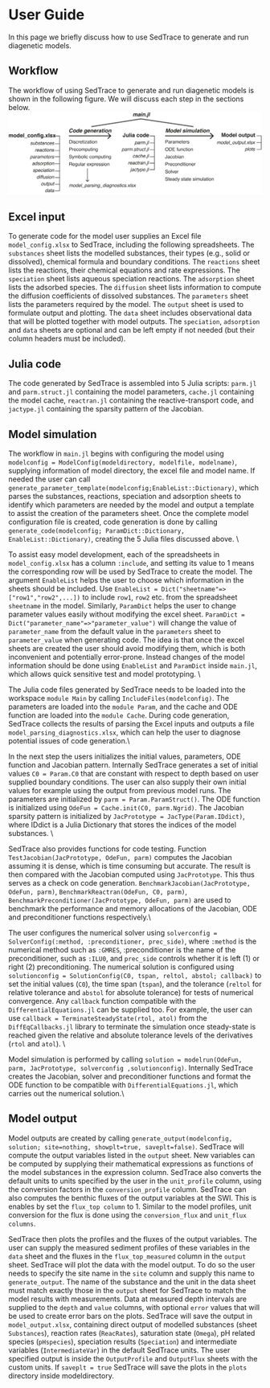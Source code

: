 # User Guide

In this page we briefly discuss how to use SedTrace to generate and run diagenetic models.

## Workflow
The workflow of using SedTrace to generate and run diagenetic models is shown in the following figure. We will discuss each step in the sections below.
![SedTrace workflow](workflow.png)


## Excel input
To generate code for the model user supplies an Excel file `model_config.xlsx` to SedTrace, including the following spreadsheets. The `substances` sheet lists the modelled substances, their types (e.g., solid or dissolved), chemical formula and boundary conditions. The `reactions` sheet lists the reactions, their chemical equations and rate expressions. The `speciation` sheet lists aqueous speciation reactions. The `adsorption` sheet lists the adsorbed species. The `diffusion` sheet  lists information to compute the diffusion coefficients of dissolved substances. The `parameters` sheet lists the parameters required by the model. The `output` sheet  is used to formulate output and plotting. The `data` sheet  includes observational data that will be plotted together with model outputs. The `speciation`, `adsorption` and `data` sheets are optional and can be left empty if not needed (but their column headers must be included).

## Julia code
The code generated by SedTrace is assembled into 5 Julia scripts: `parm.jl` and `parm.struct.jl` containing the model parameters, `cache.jl` containing the model cache, `reactran.jl` containing the reactive-transport code, and `jactype.jl` containing the sparsity pattern of the Jacobian. 

## Model simulation 

The workflow in `main.jl` begins with configuring the model using `modelconfig = ModelConfig(modeldirectory, modelfile, modelname)`, supplying information of model directory, the excel file and model name. If needed the user can call `generate_parameter_template(modelconfig;EnableList::Dictionary)`, which parses the substances, reactions, speciation and adsorption sheets to identify which parameters are needed by the model and output a template to assist the creation of the parameters sheet. Once the complete model configuration file is created, code generation is done by calling `generate_code(modelconfig; ParamDict::Dictionary, EnableList::Dictionary)`, creating the 5 Julia files discussed above. \


To assist easy model development, each of the spreadsheets in `model_config.xlsx` has a column `:include`, and setting its value to 1 means the corresponding row will be used by SedTrace to create the model. The argument `EnableList` helps the user to choose which information in the sheets should be included. Use `EnableList = Dict("sheetname"=>["row1","row2",...])` to include `row1`, `row2` etc. from the spreadsheet `sheetname` in the model. Similarly, `ParamDict` helps the user to change parameter values easily without modifying the excel sheet. `ParamDict = Dict("parameter_name"=>"parameter_value")` will change the value of `parameter_name` from the default value in the `parameters` sheet to `parameter_value` when generating code. The idea is that once the excel sheets are created the user should avoid modifying them, which is both inconvenient and potentially error-prone. Instead changes of the model information should be done using `EnableList` and `ParamDict` inside `main.jl`, which allows quick sensitive test and model prototyping. \


The Julia code files generated by SedTrace needs to be loaded into the workspace `module Main` by calling `IncludeFiles(modelconfig)`. The parameters are loaded into the `module Param`, and the cache and ODE function are loaded into the `module Cache`. During code generation, SedTrace collects the results of parsing the Excel inputs and outputs a file `model_parsing_diagnostics.xlsx`, which can help the user to diagnose potential issues of code generation.\


In the next step the users initializes the initial values, parameters, ODE function and Jacobian pattern. Internally SedTrace generates a set of initial values `C0 = Param.C0` that are constant with respect to depth based on user supplied boundary conditions. The user can also supply their own initial values for example using the output from previous model runs. The parameters are initialized by `parm = Param.ParamStruct()`. The ODE function is initialized using `OdeFun = Cache.init(C0, parm.Ngrid)`. The Jacobian sparsity pattern is initialized by `JacPrototype = JacType(Param.IDdict)`, where IDdict is a Julia Dictionary that stores the indices of the model substances. \


SedTrace also provides functions for code testing. Function `TestJacobian(JacPrototype, OdeFun, parm)` computes the Jacobian assuming it is dense, which is time consuming but accurate. The result is then compared with the Jacobian computed using `JacPrototype`. This thus serves as a check on code generation. `BenchmarkJacobian(JacPrototype, OdeFun, parm)`, `BenchmarkReactran(OdeFun, C0, parm)`, `BenchmarkPreconditioner(JacPrototype, OdeFun, parm)` are used to benchmark the performance and memory allocations of the Jacobian, ODE and preconditioner functions respectively.\


The user configures the numerical solver using `solverconfig = SolverConfig(:method, :preconditioner, prec_side)`, where `:method` is the numerical method such as `:GMRES`, :preconditioner is the name of the preconditioner, such as `:ILU0`, and `prec_side` controls whether it is left (1) or right (2) preconditioning. The numerical solution is configured using `solutionconfig = SolutionConfig(C0, tspan, reltol, abstol; callback)` to set the initial values (`C0`), the time span (`tspan`), and the tolerance (`reltol` for relative tolerance and `abstol` for absolute tolerance) for tests of numerical convergence. Any `callback` function compatible with the `DifferentialEquations.jl` can be supplied too. For example, the user can use `callback = TerminateSteadyState(rtol, atol)` from the `DiffEqCallbacks.jl` library to terminate the simulation once steady-state is reached given the relative and absolute tolerance levels of the derivatives (`rtol`  and `atol`). \


Model simulation is performed by calling `solution = modelrun(OdeFun, parm, JacPrototype, solverconfig ,solutionconfig)`. Internally SedTrace creates the Jacobian, solver and preconditioner functions and format the ODE function to be compatible with `DifferentialEquations.jl`, which carries out the numerical solution.\

## Model output
Model outputs are created by calling `generate_output(modelconfig, solution; site=nothing, showplt=true, saveplt=false)`. SedTrace will compute the output variables listed in the `output` sheet. New variables can be computed by supplying their mathematical expressions as functions of the model substances in the expression column. SedTrace also converts the default units to units specified by the user in the `unit_profile` column, using the conversion factors in the `conversion_profile` column. SedTrace can also computes the benthic fluxes of the output variables at the SWI. This is enables by set the `flux_top column` to 1. Similar to the model profiles, unit conversion for the flux is done using the `conversion_flux` and `unit_flux columns`. 


SedTrace then plots the profiles and the fluxes of the output variables. The user can supply the measured sediment profiles of these variables in the `data` sheet and the fluxes in the `flux_top_measured` column in the `output` sheet. SedTrace will plot the data with the model output. To do so the user needs to specify the site name in the `site` column and supply this name to `generate_output`. The name of the substance and the unit in the data sheet must match exactly those in the `output` sheet for SedTrace to match the model results with measurements. Data at measured depth intervals are supplied to the `depth` and `value` columns, with optional `error` values that will be used to create error bars on the plots. SedTrace will save the output in `model_output.xlsx`, containing direct output of modelled substances (sheet `Substances`), reaction rates (`ReacRates`), saturation state (`Omega`), pH related species (`pHspecies`), speciation results (`Speciation`) and intermediate variables (`IntermediateVar`) in the default SedTrace units. The user specified output is inside the `OutputProfile` and `OutputFlux` sheets with the custom units. If `saveplt = true` SedTrace will save the plots in the `plots` directory inside modeldirectory.
